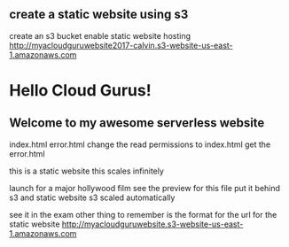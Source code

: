 
create a static website using s3
------------------------------

create an s3 bucket 
enable static website hosting
http://myacloudguruwebsite2017-calvin.s3-website-us-east-1.amazonaws.com

<html>
<head>
    <title>
        Hello Cloud Gurus!
    </title>
    
</head>
    <body>
        <h1>
            Hello Cloud Gurus!
        </h1>
        <h2>
            Welcome to my awesome serverless website
        </h2>
    </body>
</html>

index.html 
error.html
change the read permissions to index.html 
get the error.html 

this is a static website 
this scales infinitely 

launch for a major hollywood film 
see the preview for this file 
put it behind s3 and static website 
s3 scaled automatically 

see it in the exam 
other thing to remember is the format for the url for the  static website 
http://myacloudguruwebsite.s3-website-us-east-1.amazonaws.com
